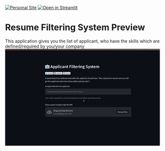 [![Personal Site](https://img.shields.io/website?up_message=Up&url=https%3A%2F%2Fashishlotake.com%2F)](https://ashishlotake.com/) 
[![Open in Streamlit](https://static.streamlit.io/badges/streamlit_badge_black_white.svg)](https://share.streamlit.io/ashishlotake/resume-filtering-system/app.py)


# Resume Filtering System Preview
This application gives you the list of applicant, who have the skills which are defined/required by you/your company
[![Awesome ](./resume_project_preview.gif)](https://share.streamlit.io/ashishlotake/resume-filtering-system/app.py)
